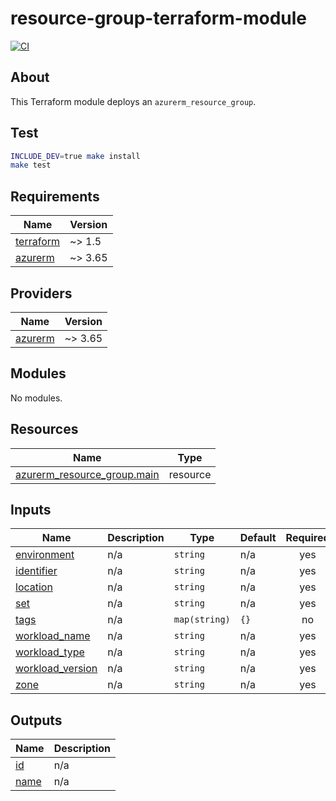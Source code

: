 # resource-group-terraform-module

[![CI](https://github.com/frontierdigital/resource-group-terraform-module/actions/workflows/ci.yml/badge.svg)](https://github.com/frontierdigital/resource-group-terraform-module/actions/workflows/ci.yml)

## About
This Terraform module deploys an `azurerm_resource_group`.

## Test
```sh
INCLUDE_DEV=true make install
make test
```

<!-- BEGIN_TF_DOCS -->
## Requirements

| Name | Version |
|------|---------|
| <a name="requirement_terraform"></a> [terraform](#requirement\_terraform) | ~> 1.5 |
| <a name="requirement_azurerm"></a> [azurerm](#requirement\_azurerm) | ~> 3.65 |

## Providers

| Name | Version |
|------|---------|
| <a name="provider_azurerm"></a> [azurerm](#provider\_azurerm) | ~> 3.65 |

## Modules

No modules.

## Resources

| Name | Type |
|------|------|
| [azurerm_resource_group.main](https://registry.terraform.io/providers/hashicorp/azurerm/latest/docs/resources/resource_group) | resource |

## Inputs

| Name | Description | Type | Default | Required |
|------|-------------|------|---------|:--------:|
| <a name="input_environment"></a> [environment](#input\_environment) | n/a | `string` | n/a | yes |
| <a name="input_identifier"></a> [identifier](#input\_identifier) | n/a | `string` | n/a | yes |
| <a name="input_location"></a> [location](#input\_location) | n/a | `string` | n/a | yes |
| <a name="input_set"></a> [set](#input\_set) | n/a | `string` | n/a | yes |
| <a name="input_tags"></a> [tags](#input\_tags) | n/a | `map(string)` | `{}` | no |
| <a name="input_workload_name"></a> [workload\_name](#input\_workload\_name) | n/a | `string` | n/a | yes |
| <a name="input_workload_type"></a> [workload\_type](#input\_workload\_type) | n/a | `string` | n/a | yes |
| <a name="input_workload_version"></a> [workload\_version](#input\_workload\_version) | n/a | `string` | n/a | yes |
| <a name="input_zone"></a> [zone](#input\_zone) | n/a | `string` | n/a | yes |

## Outputs

| Name | Description |
|------|-------------|
| <a name="output_id"></a> [id](#output\_id) | n/a |
| <a name="output_name"></a> [name](#output\_name) | n/a |
<!-- END_TF_DOCS -->
